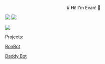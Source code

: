 <p align="center">
# Hi! I'm Evan! 👋
</p>

![](https://api.ghprofile.me/view?username=eltaylor1104&style=flat-square)
![](https://img.shields.io/badge/Discord-judger%236969-%237289da?logo=discord&style=flat-square)


![](https://github-readme-stats.vercel.app/api?username=eltaylor1104&show_icons=true&theme=radical&custom_title=Evan%27s%20GitHub%20Stats&count_private=true&hide=stars)



Projects:

[BonBot](https://dsc.gg/bonbot)


[Daddy Bot](https://dsc.gg/daddybot)
